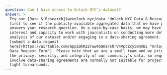 ```yaml
---
question: Can I have access to Unlock NYC’s dataset?
answer: >
  Try our [Data & Research](weunlock.nyc/data "Unlock NYC Data & Research") page
  first to see if the publicly-available aggregated data that we have published
  answers your research question. On a case-by-case basis, we may have the
  interest and capacity to work with journalists on conducting more detailed
  analysis of our dataset and/or engaging in a data-sharing agreement. You can
  [submit a data request
  here](https://airtable.com/appiQkR2Zrww4DQnz/shrV4VpcZcy5BnmBE "Unlock NYC
  Data Request Form"). Please note that we are a small team and we prioritize
  the privacy, security, and integrity of our community’s data, so requests that
  involve data-sharing agreements are normally not suitable for projects with
  tight turnarounds.
---
```


